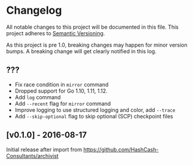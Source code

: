 # Changelog

All notable changes to this project will be documented in this
file.  This project adheres to [Semantic Versioning](http://semver.org/).

As this project is pre 1.0, breaking changes may happen for minor version
bumps.  A breaking change will get clearly notified in this log.

## ???

* Fix race condition in `mirror` command
* Dropped support for Go 1.10, 1.11, 1.12.
* Add `log` command
* Add `--recent` flag for `mirror` command
* Improve logging to use structured logging and color, add `--trace`
* Add `--skip-optional` flag to skip optional (SCP) checkpoint files

## [v0.1.0] - 2016-08-17

Initial release after import from https://github.com/HashCash-Consultants/archivist

[Unreleased]: https://github.com/HashCash-Consultants/go/compare/hcnet-archivist-v0.1.0...master
